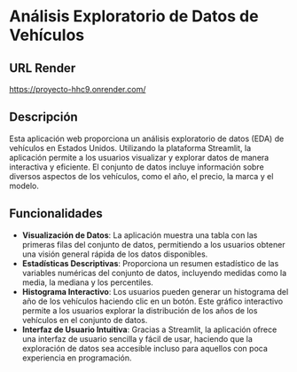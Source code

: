 # Análisis Exploratorio de Datos de Vehículos

## URL Render
https://proyecto-hhc9.onrender.com/

## Descripción

Esta aplicación web proporciona un análisis exploratorio de datos (EDA) de vehículos en Estados Unidos. Utilizando la plataforma Streamlit, la aplicación permite a los usuarios visualizar y explorar datos de manera interactiva y eficiente. El conjunto de datos incluye información sobre diversos aspectos de los vehículos, como el año, el precio, la marca y el modelo.

## Funcionalidades

- **Visualización de Datos**: La aplicación muestra una tabla con las primeras filas del conjunto de datos, permitiendo a los usuarios obtener una visión general rápida de los datos disponibles.
- **Estadísticas Descriptivas**: Proporciona un resumen estadístico de las variables numéricas del conjunto de datos, incluyendo medidas como la media, la mediana y los percentiles.
- **Histograma Interactivo**: Los usuarios pueden generar un histograma del año de los vehículos haciendo clic en un botón. Este gráfico interactivo permite a los usuarios explorar la distribución de los años de los vehículos en el conjunto de datos.
- **Interfaz de Usuario Intuitiva**: Gracias a Streamlit, la aplicación ofrece una interfaz de usuario sencilla y fácil de usar, haciendo que la exploración de datos sea accesible incluso para aquellos con poca experiencia en programación.
